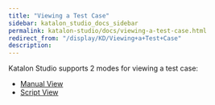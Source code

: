 ```yaml
---
title: "Viewing a Test Case" 
sidebar: katalon_studio_docs_sidebar
permalink: katalon-studio/docs/viewing-a-test-case.html 
redirect_from: "/display/KD/Viewing+a+Test+Case" 
description: 
---
```

Katalon Studio supports 2 modes for viewing a test case:

*   [Manual View](/display/KD/Manual+View)
*   [Script View](/display/KD/Script+View)